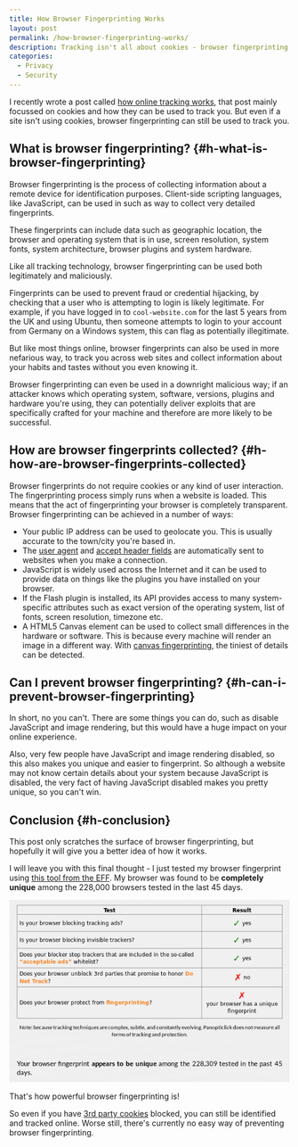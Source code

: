 ```yaml
---
title: How Browser Fingerprinting Works
layout: post
permalink: /how-browser-fingerprinting-works/
description: Tracking isn't all about cookies - browser fingerprinting is also widely used, but what is browser fingerprinting?
categories:
  - Privacy
  - Security
---
```

I recently wrote a post called [how online tracking works](/how-online-tracking-works), that post mainly focussed on cookies and how they can be used to track you. But even if a site isn't using cookies, browser fingerprinting can still be used to track you.

## What is browser fingerprinting? {#h-what-is-browser-fingerprinting}

Browser fingerprinting is the process of collecting information about a remote device for identification purposes. Client-side scripting languages, like JavaScript, can be used in such as way to collect very detailed fingerprints.

These fingerprints can include data such as geographic location, the browser and operating system that is in use, screen resolution, system fonts, system architecture, browser plugins and system hardware.

Like all tracking technology, browser fingerprinting can be used both legitimately and maliciously.

Fingerprints can be used to prevent fraud or credential hijacking, by checking that a user who is attempting to login is likely legitimate. For example, if you have logged in to `cool-website.com` for the last 5 years from the UK and using Ubuntu, then someone attempts to login to your account from Germany on a Windows system, this can flag as potentially illegitimate.

But like most things online, browser fingerprints can also be used in more nefarious way, to track you across web sites and collect information about your habits and tastes without you even knowing it.

Browser fingerprinting can even be used in a downright malicious way; if an attacker knows which operating system, software, versions, plugins and hardware you're using, they can potentially deliver exploits that are specifically crafted for your machine and therefore are more likely to be successful.

## How are browser fingerprints collected? {#h-how-are-browser-fingerprints-collected}

Browser fingerprints do not require cookies or any kind of user interaction. The fingerprinting process simply runs when a website is loaded. This means that the act of fingerprinting your browser is completely transparent. Browser fingerprinting can be achieved in a number of ways:

  * Your public IP address can be used to geolocate you. This is usually accurate to the town/city you're based in.
  * The [user agent](https://en.wikipedia.org/wiki/User_agent) and [accept header fields](https://en.wikipedia.org/wiki/List_of_HTTP_header_fields) are automatically sent to websites when you make a connection.
  * JavaScript is widely used across the Internet and it can be used to provide data on things like the plugins you have installed on your browser.
  * If the Flash plugin is installed, its API provides access to many system-specific attributes such as exact version of the operating system, list of fonts, screen resolution, timezone etc.
  * A HTML5 Canvas element can be used to collect small differences in the hardware or software. This is because every machine will render an image in a different way. With [canvas fingerprinting](https://en.wikipedia.org/wiki/Canvas_fingerprinting), the tiniest of details can be detected.

## Can I prevent browser fingerprinting? {#h-can-i-prevent-browser-fingerprinting}

In short, no you can't. There are some things you can do, such as disable JavaScript and image rendering, but this would have a huge impact on your online experience.

Also, very few people have JavaScript and image rendering disabled, so this also makes you unique and easier to fingerprint. So although a website may not know certain details about your system because JavaScript is disabled, the very fact of having JavaScript disabled makes you pretty unique, so you can't win.

## Conclusion {#h-conclusion}

This post only scratches the surface of browser fingerprinting, but hopefully it will give you a better idea of how it works.

I will leave you with this final thought - I just tested my browser fingerprint using [this tool from the EFF](https://panopticlick.eff.org). My browser was found to be **completely unique** among the 228,000 browsers tested in the last 45 days.

![](/assets/images/browser-fingerprint.png)

That's how powerful browser fingerprinting is!

So even if you have [3rd party cookies](/how-online-tracking-works) blocked, you can still be identified and tracked online. Worse still, there's currently no easy way of preventing browser fingerprinting.